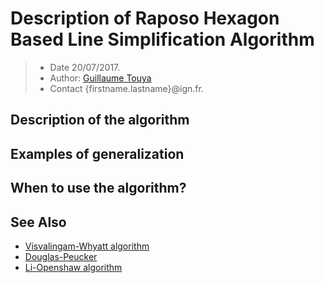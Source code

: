 # Description of Raposo Hexagon Based Line Simplification Algorithm

> - Date 20/07/2017.
> - Author: [Guillaume Touya][1]
> - Contact {firstname.lastname}@ign.fr.



Description of the algorithm
-------------



Examples of generalization
-------------


When to use the algorithm?
-------------



See Also
-------------
- [Visvalingam-Whyatt algorithm][2]
- [Douglas-Peucker][3]
- [Li-Openshaw algorithm][4]


[1]: http://recherche.ign.fr/labos/cogit/english/cv.php?prenom=&nom=Touya
[2]: /algorithms/line/visvalingam.md
[3]: /algorithms/line/douglas_peucker.md
[4]: /algorithms/line/li_openshaw.md
